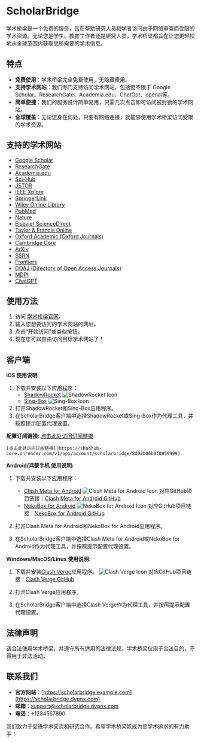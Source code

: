 # ScholarBridge

学术桥梁是一个免费的服务，旨在帮助研究人员和学者访问由于网络审查而受限的学术资源。无论您是学生、教育工作者还是研究人员，学术桥梁都旨在让您更轻松地从全球范围内获取您所需要的学术信息。

## 特点

- **免费使用**：学术桥梁完全免费使用，无隐藏费用。
- **支持学术网站**：我们专门支持访问学术网站，包括但不限于 Google Scholar、ResearchGate、Academia.edu、ChatGpt、openai等。
- **简单便捷**：我们的服务设计简单易用，只需几次点击即可访问被封锁的学术网站。
- **全球覆盖**：无论您身在何处，只要有网络连接，就能够使用学术桥梁访问受限的学术资源。


## 支持的学术网站

- [Google Scholar](https://scholar.google.com/)
- [ResearchGate](https://www.researchgate.net/)
- [Academia.edu](https://www.academia.edu/)
- [Sci-Hub](https://sci-hub.do/)
- [JSTOR](https://www.jstor.org/)
- [IEEE Xplore](https://ieeexplore.ieee.org/)
- [SpringerLink](https://link.springer.com/)
- [Wiley Online Library](https://onlinelibrary.wiley.com/)
- [PubMed](https://pubmed.ncbi.nlm.nih.gov/)
- [Nature](https://www.nature.com/)
- [Elsevier ScienceDirect](https://www.sciencedirect.com/)
- [Taylor & Francis Online](https://www.tandfonline.com/)
- [Oxford Academic (Oxford Journals)](https://academic.oup.com/journals)
- [Cambridge Core](https://www.cambridge.org/core/)
- [ArXiv](https://arxiv.org/)
- [SSRN](https://www.ssrn.com/)
- [Frontiers](https://www.frontiersin.org/)
- [DOAJ (Directory of Open Access Journals)](https://doaj.org/)
- [MDPI](https://www.mdpi.com/)
- [ChatGPT](https://openai.com/gpt)
  
## 使用方法

1. 访问 [学术桥梁官网](https://scholarbridge.dvpnx.com)。
2. 输入您想要访问的学术网站的网址。
3. 点击“开始访问”或类似按钮。
4. 现在您可以自由访问目标学术网站了！

## 客户端

**iOS 使用说明:**

1. 下载并安装以下应用程序：
   - [ShadowRocket](https://apps.apple.com/us/app/shadowrocket/id932747118)
     ![ShadowRocket Icon](https://link.to.shadowrocket.icon)
   - [Sing-Box](https://apps.apple.com/us/app/sing-box/id1517390320)
     ![Sing-Box Icon](https://link.to.sing-box.icon)
2. 打开ShadowRocket和Sing-Box应用程序。
3. 在ScholarBridge客户端中选择ShadowRocket或Sing-Box作为代理工具，并按照提示配置代理设置。

**配置订阅链接:**
[点击此处访问订阅链接](https://shadhub-core.onrender.com/v1/api/account/scholarbridge/8d02b06b9f0859999)
```
[点击此处访问订阅链接](https://shadhub-core.onrender.com/v1/api/account/scholarbridge/8d02b06b9f0859999)
```

**Android/鸿蒙手机 使用说明:**

1. 下载并安装以下应用程序：
   - [Clash Meta for Android](https://play.google.com/store/apps/details?id=com.github.kr328.clash)
     ![Clash Meta for Android Icon](https://link.to.clash-meta.icon)
     对应GitHub项目链接：[Clash Meta for Android GitHub](https://github.com/Kr328/ClashForAndroid)
   - [NekoBox for Android](https://play.google.com/store/apps/details?id=app.neko.hinative)
     ![NekoBox for Android Icon](https://link.to.neko-box.icon)
     对应GitHub项目链接：[NekoBox for Android GitHub](https://github.com/Unbinilium/NekoBox)

2. 打开Clash Meta for Android和NekoBox for Android应用程序。
3. 在ScholarBridge客户端中选择Clash Meta for Android或NekoBox for Android作为代理工具，并按照提示配置代理设置。

**Windows/MacOS/Linux 使用说明:**

1. 下载并安装[Clash Verge](https://github.com/Dreamacro/clash/releases)应用程序。
   ![Clash Verge Icon](https://link.to.clash-verge.icon)
   对应GitHub项目链接：[Clash Verge GitHub](https://github.com/Dreamacro/clash)

2. 打开Clash Verge应用程序。
3. 在ScholarBridge客户端中选择Clash Verge作为代理工具，并按照提示配置代理设置。


## 法律声明

请合法使用学术桥梁，并遵守所有适用的法律法规。学术桥梁仅用于合法目的，不得用于非法活动。

## 联系我们

- **官方网站**：[https://scholarbridge.example.com](https://scholarbridge.dvpnx.com)
- **邮箱**：support@scholarbridge.dvpnx.com
- **电话**：+1234567890

我们致力于促进学术交流和研究合作。希望学术桥梁能成为您学术追求的有力助手！
